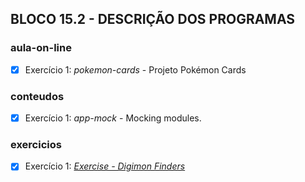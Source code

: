 ## BLOCO 15.2 - DESCRIÇÃO DOS PROGRAMAS

### aula-on-line
- [x] Exercício 1: _pokemon-cards_ - Projeto Pokémon Cards

### conteudos
- [x] Exercício 1: _app-mock_ - Mocking modules.

### exercicios
- [x] Exercício 1: _[Exercise - Digimon Finders](https://github.com/Wesley-Maia/exercise-digimon-finders)_

